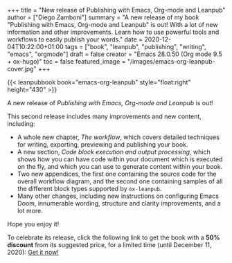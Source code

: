 +++
title = "New release of Publishing with Emacs, Org-mode and Leanpub"
author = ["Diego Zamboni"]
summary = "A new release of my book \"Publishing with Emacs, Org-mode and Leanpub\" is out! With a lot of new information and other improvements. Learn how to use powerful tools and workflows to easily publish your words."
date = 2020-12-04T10:22:00+01:00
tags = ["book", "leanpub", "publishing", "writing", "emacs", "orgmode"]
draft = false
creator = "Emacs 28.0.50 (Org mode 9.5 + ox-hugo)"
toc = false
featured_image = "/images/emacs-org-leanpub-cover.jpg"
+++

{{< leanpubbook book="emacs-org-leanpub" style="float:right"  height="430" >}}

A new release of _Publishing with Emacs, Org-mode and Leanpub_ is out!

This second release includes many improvements and new content, including:

-   A whole new chapter, _The workflow_, which covers detailed techniques for writing, exporting, previewing and publishing your book.
-   A new section, _Code block execution and output processing_, which shows how you can have code within your document which is executed on the fly, and which you can use to generate content within your book.
-   Two new appendices, the first one containing the source code for the overall workflow diagram, and the second one containing samples of all the different block types supported by `ox-leanpub`.
-   Many other changes, including new instructions on configuring Emacs Doom, innumerable wording, structure and clarity improvements, and a lot more.

Hope you enjoy it!

To celebrate its release, click the following link to get the book with a **50% discount** from its suggested price, for a limited time (until December 11, 2020): [Get it now!](https://leanpub.com/emacs-org-leanpub/c/Dec2020release)
